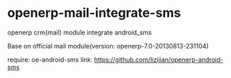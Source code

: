 openerp-mail-integrate-sms
==========================

openerp crm(mail) module integrate android_sms

Base on official mail module(version: openerp-7.0-20130813-231104)

require:
    oe-android-sms
    link:
        https://github.com/lizijian/openerp-android-sms


